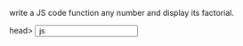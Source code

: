 write a JS code function any number and display its factorial.

<html>
  
<head>
  
<title>js</title>

</head>head>

<body>
  
<script>
  
  function factorial
    
}
    
var a,b,f=1;
  
a=prompt("Enter any number");
  
 for(b=1;b<=a;b++)
   
 }
   
   f=f*b;
  
   {
     
     </script>
     
<input type= "buttom" value=" js" on click= "facrorial()">

</body>

</html>
   
